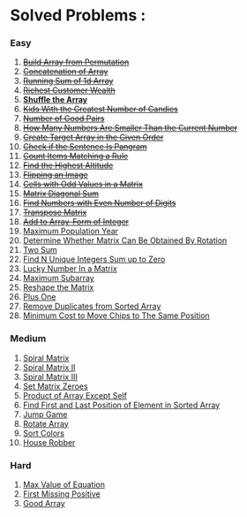 # Solved Problems :

### Easy
1. ~~[Build Array from Permutation](./ArrayFromPermutationleetcode.java)~~
2. ~~[Concatenation of Array](./ConcatArrayleetcode.java)~~
3. ~~[Running Sum of 1d Array](./RunningSum1DArrayleetcode.java)~~
4. ~~[Richest Customer Wealth](./RichestWealth2DArrayleetcode.java)~~
5. **[Shuffle the Array](./ShuffleTheArrayleetcode.java)**
6. ~~[Kids With the Greatest Number of Candies](./KidsWithGreatNoOfCandiesleetcode.java)~~
7. ~~[Number of Good Pairs](./NumberOfGoodPairsleetcode.java)~~
8. ~~[How Many Numbers Are Smaller Than the Current Number](./NumbersSmallerthanCurrentleetcode.java)~~
9. ~~[Create Target Array in the Given Order](./CreateTargetArrInOrderleetcode.java)~~
10. ~~[Check if the Sentence Is Pangram](./SentenceIsPangramleetcode.java)~~
11. ~~[Count Items Matching a Rule](./CountItemsMatchingRuleleetcode.java)~~
12. ~~[Find the Highest Altitude](./FindHighestAltitudeleetcode.java)~~
13. ~~[Flipping an Image](./FlippingAnImageleetcode.java)~~
14. ~~[Cells with Odd Values in a Matrix](./CellsWithOddValuesleetcode.java)~~
15. ~~[Matrix Diagonal Sum](./MatrixDiagonalSumleetcode.java)~~
16. ~~[Find Numbers with Even Number of Digits](./FindNoWithEvenDigitsleetcode.java)~~
17. ~~[Transpose Matrix](./TransposeOfMatrixleetcode.java)~~
18. ~~[Add to Array-Form of Integer](./AddToArrayFormleetcode.java)~~
19. [Maximum Population Year](https://leetcode.com/problems/maximum-population-year/)
20. [Determine Whether Matrix Can Be Obtained By Rotation](https://leetcode.com/problems/determine-whether-matrix-can-be-obtained-by-rotation/)
21. [Two Sum](./TwoSumleetcode.java)
22. [Find N Unique Integers Sum up to Zero](https://leetcode.com/problems/find-n-unique-integers-sum-up-to-zero/)
23. [Lucky Number In a Matrix](https://leetcode.com/problems/lucky-numbers-in-a-matrix/)
24. [Maximum Subarray](https://leetcode.com/problems/maximum-subarray/)
25. [Reshape the Matrix](https://leetcode.com/problems/reshape-the-matrix/)
26. [Plus One](https://leetcode.com/problems/plus-one/)
27. [Remove Duplicates from Sorted Array](https://leetcode.com/problems/remove-duplicates-from-sorted-array/)
28. [Minimum Cost to Move Chips to The Same Position](./MinCostMoveChipsSamePosleetcode.java)

### Medium
1. [Spiral Matrix](https://leetcode.com/problems/spiral-matrix/)
2. [Spiral Matrix II](https://leetcode.com/problems/spiral-matrix-ii/)
3. [Spiral Matrix III](https://leetcode.com/problems/spiral-matrix-iii/)
4. [Set Matrix Zeroes](https://leetcode.com/problems/set-matrix-zeroes/)
5. [Product of Array Except Self](https://leetcode.com/problems/product-of-array-except-self/)
6. [Find First and Last Position of Element in Sorted Array](https://leetcode.com/problems/find-first-and-last-position-of-element-in-sorted-array/)
7. [Jump Game](https://leetcode.com/problems/jump-game/)
8. [Rotate Array](https://leetcode.com/problems/rotate-array/)
9. [Sort Colors](https://leetcode.com/problems/sort-colors/)
10. [House Robber](https://leetcode.com/problems/house-robber/)

### Hard
1. [Max Value of Equation](https://leetcode.com/problems/max-value-of-equation/)
2. [First Missing Positive](https://leetcode.com/problems/first-missing-positive/)
3. [Good Array](https://leetcode.com/problems/check-if-it-is-a-good-array/)
